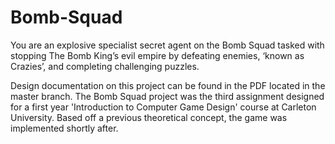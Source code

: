 # Bomb-Squad
You are an explosive specialist secret agent on the Bomb Squad tasked with stopping The Bomb King’s evil empire by defeating enemies, ‘known as Crazies’, and completing challenging puzzles.

Design documentation on this project can be found in the PDF located in the master branch. The Bomb Squad project was the third assignment designed for a first year 'Introduction to Computer Game Design' course at Carleton University. Based off a previous theoretical concept, the game was implemented shortly after. 
